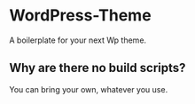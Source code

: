 # WordPress-Theme

A boilerplate for your next Wp theme.

## Why are there no build scripts?

You can bring your own, whatever you use.
